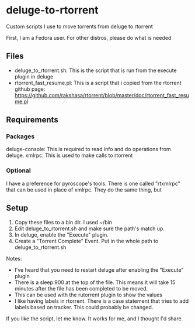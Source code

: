 # deluge-to-rtorrent
Custom scripts I use to move torrents from deluge to rtorrent

First, I am a Fedora user.  For other distros, please do what is needed

## Files

* deluge_to_rtorrent.sh: This is the script that is run from the execute plugin in deluge
* rtorrent_fast_resume.pl: This is a script that i copied from the rtorrent github page: https://github.com/rakshasa/rtorrent/blob/master/doc/rtorrent_fast_resume.pl

## Requirements

### Packages
deluge-console: This is required to read info and do operations from deluge.
xmlrpc: This is used to make calls to rtorrent

### Optional

I have a preference for pyroscope's tools. There is one called "rtxmlrpc" that can be used in place of xmlrpc.  They do the same thing, but


## Setup

1. Copy these files to a bin dir.  I used ~/bin
2. Edit deluge_to_rtorrent.sh and make sure the path's match up.
3. In deluge, enable the "Execute" plugin.
4. Create a "Torrent Complete" Event.  Put in the whole path to deluge_to_rtorrent.sh

Notes:

* I've heard that you need to restart deluge after enabling the "Execute" plugin
* There is a sleep 900 at the top of the file.  This means it will take 15 minutes after the file has been completed to be moved.
* This can be used with the rutorrent plugin to show the values
* I like having labels in rtorrent.  There is a case statement that tries to add labels based on tracker.  This could probably be changed.

If you like the script, let me know.  It works for me, and I thought I'd share.
